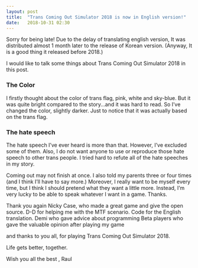 ```yaml
---
layout: post
title:  "Trans Coming Out Simulator 2018 is now in English version!"
date:   2018-10-31 02:30
---
```


Sorry for being late! Due to the delay of translating english version, It was distributed almost 1 month later to the release of Korean version.
(Anyway, It is a good thing it released before 2018.)

I would like to talk some things about Trans Coming Out Simulator 2018 in this post.

### The Color
I firstly thought about the color of trans flag, pink, white and sky-blue. But it was quite bright compared to the story…and it was hard to read. So I’ve changed the color, slightly darker.
Just to notice that it was actually based on the trans flag.

### The hate speech
The hate speech I’ve ever heard is more than that. However, I’ve excluded some of them. Also, I do not want anyone to use or reproduce those hate speech to other trans people. I tried hard to refute all of the hate speeches in my story.

Coming out may not finish at once. I also told my parents three or four times (and I think I’ll have to say more.) Moreover, I really want to be myself every time, but I think I should pretend what they want a little more. Instead, I’m very lucky to be able to speak whatever I want in a game. Thanks.

Thank you again
Nicky Case, who made a great game and give the open source.
D-D for helping me with the MTF scenario.
Code for the English translation.
Demi who gave advice about programming
Beta players who gave the valuable opinion after playing my game

and thanks to you all, for playing Trans Coming Out Simulator 2018.

Life gets better, together.

Wish you all the best , Raul
